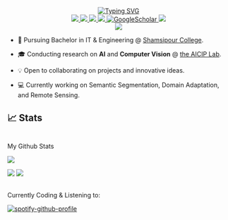 <p align="center">
<a href="https://github.com/dearef">
<img src="https://readme-typing-svg.herokuapp.com?font=Fira+Code&duration=1000&pause=1500&multiline=true&width=500&height=90&lines=Aref+Solaimany;+Researcher+%7C+It+Student;++Software+Engineer+%7C+Bloger+" alt="Typing SVG" />

</a>
<br/>

<a href="https://appduny.ir">
    <img src="https://img.shields.io/badge/Website-appdun.ir-red?style=flat-square">
</a>  
<a href="#">
    <img src="https://img.shields.io/badge/PDF-CV-red?style=flat-square&logo=adobe">
</a>  
<a href="[https://www.linkedin.com/in/konstantinos-georgiou/](https://ir.linkedin.com/in/aref-solaimany-81aa2924a)">
    <img src="https://img.shields.io/badge/-Linkedin-blue?style=flat-square&logo=linkedin">
</a>
<a href="mailto:arefsolaimany@outlook.com">
    <img src="https://img.shields.io/badge/-Email-red?style=flat-square&logo=gmail&logoColor=white">
</a>
<a href='https://t.me/Dearef' target="_blank">
    <img alt='GoogleScholar' src='https://img.shields.io/badge/Telegram-100000?style=flat&logo=Telegram&logoColor=white&&color=0181FF'>
</a>
<a href="https://pypi.org/user/dearef/">
    <img src="https://img.shields.io/badge/PyPi-dearef-blue?style=flat-square&logo=pypi&logoColor=white">
</a>
<!-- <a href="https://pypi.org/user/dearef/">
    <img src="https://komarev.com/ghpvc/?username=dearef&label=Visitors&color=0e75b6&style=flat" alt="googoldkhan" />
</a> -->

<br/> 

<!-- <a href="https://github.com/dearef">
    <img src="https://github-readme-stats.vercel.app/api?username=dearef&show_icons=true&count_private=true&show_icons=true&hide_border=true&hide_title=true&card_width=300px&hide_rank=true&bg_color=00000000&theme=dracula">
</a> -->

<a href="https://github.com/dearef">
    <img src="https://github-stats-alpha.vercel.app/api?username=dearef&cc=22272e&tc=37BCF6&ic=fff&bc=0000">
</a>

</p>

* 📖 Pursuing Bachelor in IT & Engineering @ [Shamsipour College](http://shamsipour.tvu.ac.ir/). 

* 🎓 Conducting research on **AI** and **Computer Vision** @ [the AICIP Lab](https://aicip.github.io/research.htm).

* 💡 Open to collaborating on projects and innovative ideas. 

* 💻 Currently working on Semantic Segmentation, Domain Adaptation, and Remote Sensing.
<!--
### 🖥️ Open-Source Projects
<table>
<tr><th>Machine Learning </th><th>PyPi Packages</th></tr>
<tr><td>

|Title | Stars | Technologies|
|--|--|--|
| [Minecraft-AI](https://github.com/dearef/Minecraft-AI) | <img alt="Stars" src="https://img.shields.io/github/stars/dearef/Minecraft-AI?style=flat-square&labelColor=black"/> | ![TF](https://img.shields.io/badge/TF-black?style=flat-square&logo=tensorflow)|
| [3D Semantic Segmentation](https://github.com/dearef/3D-Semantic-Segmentation) | <img alt="Stars" src="https://img.shields.io/github/stars/dearef/3D-Semantic-Segmentation?style=flat-square&labelColor=black"/> | ![PyTorch](https://img.shields.io/badge/PyTorch-black?style=flat-square&logo=pytorch) ![OpenCV](https://img.shields.io/badge/OpenCV-black?style=flat-square&logo=opencv)|
| [Bert Rinehart Novels](https://github.com/dearef/Bert-Rinehart-Novels) | <img alt="Stars" src="https://img.shields.io/github/stars/dearef/Bert-Question-Answering?style=flat-square&labelColor=black"/> | ![PyTorch](https://img.shields.io/badge/PyTorch-black?style=flat-square&logo=pytorch) ![Spacy](https://img.shields.io/badge/Spacy-black?style=flat-square&logo=spacy)|
| [Car Accidents Pred.](https://github.com/dearef/accident-severity-prediction) | <img alt="Stars" src="https://img.shields.io/github/stars/dearef/accident-severity-prediction?style=flat-square&labelColor=black"/> | ![Pandas](https://img.shields.io/badge/Pandas-black?style=flat-square&logo=pandas) ![SciPy](https://img.shields.io/badge/SciPy-black?style=flat-square&logo=scipy)|
| [Hybrid Girvan Newman](https://github.com/dearef/HGN) | <img alt="Stars" src="https://img.shields.io/github/stars/dearef/HGN?style=flat-square&labelColor=black"/> | [![HGNPub](https://img.shields.io/badge/Published-black?style=flat-square&logo=googlescholar)](https://scholar.google.com/citations?view_op=view_citation&hl=en&user=b___QQ8AAAAJ&authuser=1&citation_for_view=b___QQ8AAAAJ:u5HHmVD_uO8C) ![PySpark](https://img.shields.io/badge/Spark-black?style=flat-square&logo=apachespark) <br> ![MySQL](https://img.shields.io/badge/MySQL-black?style=flat-square&logo=mysql)|
| [COVID19 Vacc. Pred.](https://github.com/dearef/covid19-vaccinations-predict) | <img alt="Stars" src="https://img.shields.io/github/stars/dearef/covid19-vaccinations-predict?style=flat-square&labelColor=black"/> | ![TF](https://img.shields.io/badge/TF-black?style=flat-square&logo=tensorflow)|
| [Instagram Likes Pred.](https://github.com/dearef/Insta-Likes-Predict) | <img alt="Stars" src="https://img.shields.io/github/stars/dearef/Insta-Likes-Predict?style=flat-square&labelColor=black"/> | ![TF](https://img.shields.io/badge/TF-black?style=flat-square&logo=tensorflow) ![OpenCV](https://img.shields.io/badge/OpenCV-black?style=flat-square&logo=opencv)|
| [RL Value Iteration](https://github.com/dearef/RL-Value-Iteration) | <img alt="Stars" src="https://img.shields.io/github/stars/dearef/RL-Value-Iteration?style=flat-square&labelColor=black"/> | ![NumPy](https://img.shields.io/badge/NumPy-black?style=flat-square&logo=numpy)|
| [Vanilla Numpy CNN](https://github.com/dearef/Numpy-CNN) | <img alt="Stars" src="https://img.shields.io/github/stars/dearef/Numpy-CNN?style=flat-square&labelColor=black"/> | ![NumPy](https://img.shields.io/badge/NumPy-black?style=flat-square&logo=numpy)|
| [Vanilla Numpy NN](https://github.com/dearef/Numpy-NeuralNet-1) | <img alt="Stars" src="https://img.shields.io/github/stars/dearef/Numpy-NeuralNet-1?style=flat-square&labelColor=black"/> | ![NumPy](https://img.shields.io/badge/NumPy-black?style=flat-square&logo=numpy)|

</td><td>

|Title | Stars | Technologies|
|--|--|--|
| [High SQL](https://github.com/dearef/high-sql) | <img alt="Stars" src="https://img.shields.io/github/stars/dearef/high-sql?style=flat-square&labelColor=black"/> | [![SQLPyPi](https://img.shields.io/badge/PyPi-black?style=flat-square&logo=pypi)](https://pypi.org/project/high-sql/) ![MySQL](https://img.shields.io/badge/MySQL-black?style=flat-square&logo=mysql) <br> ![CircleCI](https://img.shields.io/badge/CI-black?style=flat-square&logo=circleci) [![SQLDown](https://static.pepy.tech/personalized-badge/high-sql?period=total&units=international_system&left_color=black&right_color=red&left_text=Downloads)](https://pepy.tech/project/high-sql) |
| [Cloud File Manager](https://github.com/dearef/cloud-filemanager) | <img alt="Stars" src="https://img.shields.io/github/stars/dearef/cloud-filemanager?style=flat-square&labelColor=black"/> | [![CloudPyPi](https://img.shields.io/badge/PyPi-black?style=flat-square&logo=pypi)](https://pypi.org/project/cloud-filemanager/) ![Dropbox](https://img.shields.io/badge/API-black?style=flat-square&logo=dropbox) <br> ![CircleCI](https://img.shields.io/badge/CI-black?style=flat-square&logo=circleci) [![CloudDown](https://static.pepy.tech/personalized-badge/cloud-filemanager?period=total&units=international_system&left_color=black&right_color=red&left_text=Downloads)](https://pepy.tech/project/cloud-filemanager)|
| [YAML Wrapper](https://github.com/dearef/yaml-config-wrapper) | <img alt="Stars" src="https://img.shields.io/github/stars/dearef/yaml-config-wrapper?style=flat-square&labelColor=black"/> | [![YamlPyPi](https://img.shields.io/badge/PyPi-black?style=flat-square&logo=pypi)](https://pypi.org/project/yaml-config-wrapper/)![CircleCI](https://img.shields.io/badge/CI-black?style=flat-square&logo=circleci) <br> [![YAMLDown](https://static.pepy.tech/personalized-badge/yaml-config-wrapper?period=total&units=international_system&left_color=black&right_color=red&left_text=Downloads)](https://pepy.tech/project/yaml-config-wrapper)|
| [Color Logger](https://github.com/dearef/termcolor-logger) | <img alt="Stars" src="https://img.shields.io/github/stars/dearef/termcolor-logger?style=flat-square&labelColor=black"/> | [![LogPyPi](https://img.shields.io/badge/PyPi-black?style=flat-square&logo=pypi)](https://pypi.org/project/termcolor-logger/) ![CircleCI](https://img.shields.io/badge/CI-black?style=flat-square&logo=circleci) <br>[![LogDown](https://static.pepy.tech/personalized-badge/termcolor-logger?period=total&units=international_system&left_color=black&right_color=red&left_text=Downloads)](https://pepy.tech/project/termcolor-logger)|
| [Email Sender](https://github.com/dearef/pyemail-sender) | <img alt="Stars" src="https://img.shields.io/github/stars/dearef/pyemail-sender?style=flat-square&labelColor=black"/> | [![MailPyPi](https://img.shields.io/badge/PyPi-black?style=flat-square&logo=pypi)](https://pypi.org/project/pyemail-sender/) ![Gmail](https://img.shields.io/badge/API-black?style=flat-square&logo=gmail) <br> ![CircleCI](https://img.shields.io/badge/CI-black?style=flat-square&logo=circleci) [![MailDown](https://static.pepy.tech/personalized-badge/pyemail-sender?period=total&units=international_system&left_color=black&right_color=red&left_text=Downloads)](https://pepy.tech/project/pyemail-sender) |
| [Benchmark Tools](https://github.com/dearef/bench-utils) | <img alt="Stars" src="https://img.shields.io/github/stars/dearef/bench-utils?style=flat-square&labelColor=black"/> | [![BenchPyPi](https://img.shields.io/badge/PyPi-black?style=flat-square&logo=pypi)](https://pypi.org/project/bench-utils/) ![CircleCI](https://img.shields.io/badge/CI-black?style=flat-square&logo=circleci) <br> [![BenchDown](https://static.pepy.tech/personalized-badge/bench-utils?period=total&units=international_system&left_color=black&right_color=red&left_text=Downloads)](https://pepy.tech/project/bench-utils) |

</td></tr> </table>

<table>
<tr><th>Bots </th><th>Misc Projects </th></tr>
<tr><td>

|Title | Stars | Technologies|
|--|--|--|
| [Youtube Comment Bot](https://github.com/dearef/Youtube-FirstCommentBot) | <img alt="Stars" src="https://img.shields.io/github/stars/dearef/Youtube-FirstCommentBot?style=flat-square&labelColor=black"/> | ![YT](https://img.shields.io/badge/API-black?style=flat-square&logo=youtube) ![Gmail](https://img.shields.io/badge/API-black?style=flat-square&logo=gmail) ![Dropbox](https://img.shields.io/badge/API-black?style=flat-square&logo=dropbox)<br> ![MySQL](https://img.shields.io/badge/MySQL-black?style=flat-square&logo=mysql) ![RDS](https://img.shields.io/badge/RDS-black?style=flat-square&logo=amazonaws)<br> ![CircleCI](https://img.shields.io/badge/CI-black?style=flat-square&logo=circleci) ![Heroku](https://img.shields.io/badge/Heroku-black?style=flat-square&logo=heroku) |
| [Job Application Bot](https://github.com/dearef/JobApplicationBot) | <img alt="Stars" src="https://img.shields.io/github/stars/dearef/JobApplicationBot?style=flat-square&labelColor=black"/> | ![Gmail](https://img.shields.io/badge/API-black?style=flat-square&logo=gmail) ![Dropbox](https://img.shields.io/badge/API-black?style=flat-square&logo=dropbox)<br> ![MySQL](https://img.shields.io/badge/MySQL-black?style=flat-square&logo=mysql) ![RDS](https://img.shields.io/badge/RDS-black?style=flat-square&logo=amazonaws)<br> ![CircleCI](https://img.shields.io/badge/CI-black?style=flat-square&logo=circleci) ![Heroku](https://img.shields.io/badge/Heroku-black?style=flat-square&logo=heroku) |

</td><td>

|Title | Stars | Technologies|
|--|--|--|
| [Spotify Button Presser](https://github.com/dearef/SpotiClick) | <img alt="Stars" src="https://img.shields.io/github/stars/dearef/SpotiClick?style=flat-square&labelColor=black"/> | ![Raspberry](https://img.shields.io/badge/Raspberry-black?style=flat-square&logo=Raspberry) ![Spotify](https://img.shields.io/badge/API-black?style=flat-square&logo=spotify) <br> ![Switchbot](https://img.shields.io/badge/SwitchBot-black?style=flat-square&logo=arduino)|
| [Cross The Floor](https://github.com/dearef/Cross-The-Floor) | <img alt="Stars" src="https://img.shields.io/github/stars/dearef/Cross-The-Floor?style=flat-square&labelColor=black"/> | ![Sankey Diagram](https://img.shields.io/badge/Sankey-black?style=flat-square&logo=plotly) <br> ![Wiki](https://img.shields.io/badge/Scrapper-black?style=flat-square&logo=wikipedia)|
| [2D Shooter Game](https://github.com/dearef/shooter-game-with-p5js) | <img alt="Stars" src="https://img.shields.io/github/stars/dearef/shooter-game-with-p5js?style=flat-square&labelColor=black"/> | ![p5](https://img.shields.io/badge/P5.js-black?style=flat-square&logo=p5dotjs)|
| [Quantum Mechanics Quiz App](https://github.com/dearef/Quantum-Mechanics-Quiz-App) | <img alt="Stars" src="https://img.shields.io/github/stars/dearef/Quantum-Mechanics-Quiz-App?style=flat-square&labelColor=black"/> | ![android](https://img.shields.io/badge/App-black?style=flat-square&logo=android)|

</td></tr> </table>
-->

## 📈 Stats
<br>
My Github Stats

![](http://github-profile-summary-cards.vercel.app/api/cards/profile-details?username=dearef&theme=dracula) 

![](http://github-profile-summary-cards.vercel.app/api/cards/repos-per-language?username=dearef&theme=dracula) 
![](http://github-profile-summary-cards.vercel.app/api/cards/most-commit-language?username=dearef&theme=dracula)


<br>
Currently Coding & Listening to:

[![spotify-github-profile](https://spotify-github-profile.vercel.app/api/view?uid=11159336621&cover_image=true&theme=novatorem&show_offline=true&bar_color=53b14f&bar_color_cover=false)](https://open.spotify.com/user/11159336621)


